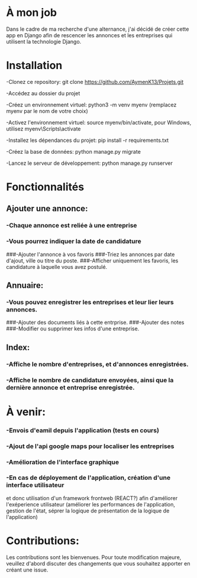 # À mon job

Dans le cadre de ma recherche d'une alternance, j'ai décidé de créer cette app en Django afin de rescencer les annonces et les entreprises qui utilisent la technologie Django.


# Installation

-Clonez ce repository: git clone https://github.com/AymenK13/Projets.git

-Accédez au dossier du projet

-Créez un environnement virtuel: python3 -m venv myenv (remplacez myenv par le nom de votre choix)

-Activez l'environnement virtuel: source myenv/bin/activate, pour Windows, utilisez myenv\Scripts\activate

-Installez les dépendances du projet: pip install -r requirements.txt

-Créez la base de données: python manage.py migrate

-Lancez le serveur de développement: python manage.py runserver

# Fonctionnalités

## Ajouter une annonce:
 ### -Chaque annonce est reliée à une entreprise
 ### -Vous pourrez indiquer la date de candidature
 ###-Ajouter l'annonce à vos favoris
 ###-Triez les annonces par date d'ajout, ville ou titre du poste.
 ###-Afficher uniquement les favoris, les candidature à laquelle vous avez postulé.
  
 ## Annuaire:
  ### -Vous pouvez enregistrer les entreprises et leur lier leurs annonces.
  ###-Ajouter des documents liés à cette entrprise.
  ###-Ajouter des notes
  ###-Modifier ou supprimer kes infos d'une entreprise.
  
 ## Index:
 ### -Affiche le nombre d'entreprises, et d'annonces enregistrées.
 ### -Affiche le nombre de candidature envoyées, ainsi que la dernière annonce et entreprise enregistrée.
    
 # À venir:
 ###  -Envois d'eamil depuis l'application (tests en cours)
 ###  -Ajout de l'api google maps pour localiser les entreprises
 ###  -Amélioration de l'interface graphique
 ### -En cas de déployement de l'application, création d'une interface utilisateur 
   et donc utilisation d'un framework frontweb (REACT?) afin d'améliorer l'exéperience utilisateur (améliorer les performances de l'application, gestion de l'état,
   séprer la logique de présentation de la logique de l'application)
   
 # Contributions:
  Les contributions sont les bienvenues. Pour toute modification majeure, veuillez d'abord discuter des changements que vous souhaitez apporter en créant une issue.
    
